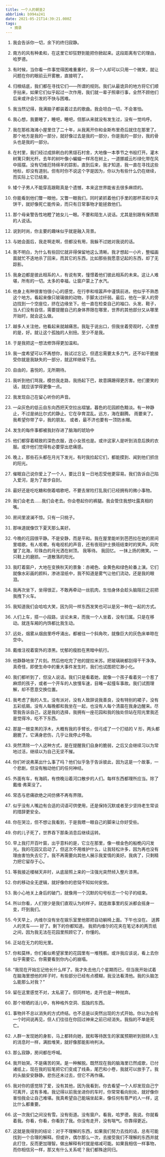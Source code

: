```yaml
---
title: 一个人的朝圣2
abbrlink: b994a241
date: 2021-05-21T14:39:21.000Z
tags:
  - 摘录
---
```


1. 我会告诉你一切，余下的终归寂静。

2. 南方的风有种柔和，在这里它却狂野到能把你掀起来。这段距离有它的理由，哈罗德。

3. 有时候，当你看一件事觉得困难重重时，另一个人却可以只用一个微笑，就让问题在你的眼前云开雾散，直接明了。
<!--more-->

4. 归根结底，我们都在寻找它们——所谓的规则。我们从最诡异的地方将它们顺手拈来，如果它们似乎起过一次作用，我们就一辈子照章行事，全然不顾他们后来或许会引发的不快与困难。

5. 我当然记得，我满脑子都装着过去的歌曲。我会坦白一切，不会害怕。

6. 我心想，我要睡了，睡吧，睡吧，但那从来就没有发生过，没有一觉呜呼。

7. 我在那栋海滩小屋里住了二十年，从我离开你和金斯布里奇后就住在那里了。那个地方是我的一部分，就好像过去是我的一部分，你是我的一部分，我的骨头也是我的一部分。

8. 在村里，我们经过成排刷白的黑燧石村舍，大地像一本季节之书般打开。灌木树篱只剩光杆。去年的树叶像小蝙蝠一样吊在树上，一道挪威云杉绿化带在风中摇摆。没有切维厄特绵羊的踪影。直到后来，我才知道，我一直在寻找这些地标，却没有道别。但有时你不说这个字是因为，你以为有些什么仍在继续，而实际上它已结束。

9. 矮个子男人不能穿高跟鞋真是个遗憾，本来这世界能省去很多麻烦的。

10. 你能看到他们瞥一眼他，又瞥一眼我们，同时紧抓着他们手里的那杯茶和华夫饼干，就好像死亡能传染，而只有日常事物才能拯救他们。

11. 那个母亲警告性地瞪了她女儿一眼。不要和陌生人说话。尤其是别跟有保质期的人说话。

12. 说到时尚，你主要的趣味似乎就是融入背景。

13. 与她会面后，我走啊走啊，但都没有用，我躲不过她对我说的话。

14. 我不明白，为什么有些回忆就非得保留地这么清晰。我才想起一小片，整幅画面就忙不迭地杀了回来，而其它的东西，比如那些我愿意记起的东西，却了无踪影。

15. 我身边都是彼此相系的人，有说有笑，憧憬着他们彼此相系的未来。这让人难堪，所有的一切。太多的幸福，让窗户蒙上了水汽。

16. 他身上有种很害怕很小心的感觉，在行李和喧嚣声中谨慎前进。他似乎不熟悉这个地方。看起来像只玻璃做的动物，手脚太过纤弱。最后，他在一家人的旁边找到一个空座位，挤在边缘坐下。他一直在检查自己的袖口、头发、鞋子，当人们没有自信，需要提醒自己的身体界限在哪里，世界的其他部分又从哪里开始时，就会这么做。

17. 越多人关注他，他看起来就越痛苦。我耻于说出口，但我坐着旁观时，心里想的是，好。就让这个孤独的人别扭。至少不是我。

18. 于是我把这一想法修饰得更加温和。

19. 我一度希望可以不再想你，我试过忘记，但遗忘需要太多力气，还不如干脆接受你就是我缺失的一部分，就这样继续下去。

20. 自由的，喜悦的，无所期待。

21. 我听到他们骂我，模仿我走路，我扬起下巴，故意蹒跚得更厉害。他们要笑的话，就应该学得更像一点。

22. 我发现自己在留心听你的声音。

23. 一朵灰色的低云自东向西把天空拉出褶皱。暮色的花园颜色黯淡。有一种静止，不过是纳比尔式的静止。它在孕育混乱。远方，海在翻腾。
    雨要来了。
    我希望你带了伞，我的朋友。
    或者，最不济也要有一顶防水帽。

24. 发生的每件事都被我封存进了脑海的琥珀中

25. 他们都穿着精致的深色衣服，连小女孩也是。或许这家人是听到消息后换的衣服。或许他们觉得有必要穿出悲痛感。

26. 晚上，那些石头都在月光下发光，有时我捡起它们，都能摸到、闻到他们抓住的阳光。

27. 催眠自己说你爱上了一个人，要比日复一日地忍受他更容易。我们告诉自己陷入爱河，是为了故步自封。

28. 最好还是吃吃糖和倒着唱歌吧，不要去冒险打乱我们已经拥有的微小事物。

29. 我们会老去……我们会老去。你会卷起你的裤腿。我会管住我想吐露真相的嘴。

30. 房间里波澜不惊。只有一只桃子。

31. 那味道就像饮下夏天那么美好。

32. 今晚的花园很平静。不是安静，而是平和。我在屋里能听到芭芭拉在她的房间里唱歌。有人咳嗽。有电视机的声音，还有夜班护士换班结束时的笑声。风吹皱了北海，珍珠白的月光洒在树顶。
    我等待。
    我回忆。
    一抹上扬的微笑。一只鞋上的磨损。一道散落的阳光。

33. 我盯着窗户，大地在变换秋天的景象：赤褐色、金黄色和绿色轮番上演。它们就像水彩画的颜料，渗进湿纸中，我不知道是雾气让他们流动，还是我的眼泪。

34. 我再次坐下，坐得很正，不敢再牵动一丝肌肉，生怕身体会趁头脑阻拦之前把我拽下火车。

35. 我知道我们会哈哈大笑，因为同一样东西发笑也可以是另一种在一起的方式。

36. 人们上车，搭一小段路，谈论未来，而我一个人坐着，没有归属。只是在移动。就连车厢的内饰都比我生动。

37. 远处，烟雾从烟囱里呼呼涌出，都被往一个斜角吹，就像巨大的灰色床单晾在空中。

38. 戴维注视着窗外的漆黑。忧郁的瘦脸在黑暗中航行。

39. 他静静地坐了片刻。然后他吃完了他的提拉米苏。把玻璃碗都刮得干干净净。真奇怪，即使生命中的重大事件发生时，我们也试图把它渺小化。

40. 我们都听到了，但没人说话。我们只是看着她，就像一个孩子看着另一个惹了麻烦的孩子，或者一个开车的人放慢车速，目睹一起撞车事故。我们试图理解，却不愿意交换位置。

41. 我考虑了我的人生。没有派对，没有人致辞说我善良，没有特别的裙子，没有五彩纸屑。没有人每晚都和我坐在一起，也没有人每个清晨在我身边醒来。尽管我告诉自己，这是我的选择，我拥有一座花园和我的独处但站在阳光里我还是觉得冷，吃不下东西。

42. 那是一根变黑的浮木，大概有我的手臂长，但弓成了一个打结的 V 形，两头都磨脆了。它满身悲伤，几乎让我停止呼吸。

43. 突然清除一个人这种方式，是在提醒我们自身的脆弱，之后又会继续习以为常地过活，继续以为自己无坚不摧。

44. 你们听说弗莱出什么事了吗？他们似乎急于告诉彼此，因为这是一个故事，一个悲剧，但没有触动他们的任何神经。

45. 外面有车，有海鸥，有傍晚沿着河口散步的人们。每样东西都理所应当。除了戴维·弗莱没了。

46. 常态与悲痛欲绝之间仿佛不再有界限。

47. 似乎没有人嘴边有合适的词语可供使用，还是保持沉默或者至少坚持老生常谈的措辞更安全。

48. 你在哭泣，但不想让我看到，于是我瞟一眼自己的脚来让你好受些。

49. 你的儿子死了，世界吞下那条消息后继续运转。

50. 早上我打开百叶窗，出乎意料的是，它立在那里，像一根金色的船桅闪闪发光。我的花园又启动了。但这次不用维护什么，让我轻松许多，因为再也没有理由害怕失去它了。我不再需要向其他人展示我爱情的美好。我病了，只剩精力把它留存于心。

51. 等我接近楼梯天井时，从底层照上来的一注强光突然倾入整片漆黑。

52. 你的移动全无逻辑，就好像你的悲恸不知如何安放。

53. 我小心地关上身后的破门，就像用一个沉默的句号标志一个句子的结束。

54. 所以你看，人们很少是我们直观认为的样子。就连故事里的反派都会摇身一变，吓到我们。

55. 今天早上，内维尔没有坐在娱乐室里他那把自动躺椅上面。下午也没在。
    送葬人的灵车——
    好了。剩下的你都知道。
    我把内维尔的花夹在笔记本的两页纸之间，因为我无法在花园里照顾它了，你懂的。

56. 正站在无力的阳光里。

57. 你和莫林，你们看似希望家里的花园里有一堆残骸。或许我应该说，看上去你似乎需要它。你需要看到你内心的崩塌。

58. “我现在开始忘记他长什么样了。我才失去他几个星期而已，但当我开始试着在脑海里想他的样子时，有些部分已经有点模糊，我没法看清他。我的头脑怎么能那么对我？”

59. 留在这里感觉不对，太私密了。但同样地，走开也是一种抛弃。

60. 那个晾晒的活儿中，有种格外空洞、孤独的东西。

61. 事物并不总以消失的方式终结。也不总是以突然出现的方式开始。你以为会有一个时间说再见，但人们往往在你回过神来之前已经消失。我指的不单是死亡。

62. 人群一发现她的身影，马上都转向她，就和等待医生的家属预期听到扭转人生的消息时一样，满脸堆笑，就好像那能影响判决。

63. 那么寂静，房间都在呼喊。

64. 我开始哭。不是痛苦的哭。是一种解脱。既然现在我的脑海里已然成歌，已付诸纸上，现在我的铅笔把它们变成了线条，尾巴和小卷，我就可以放手了。我的头脑安安静静。悲伤还未过去，但它不再作痛。

65. 我对你的感觉除了爱，没有其他，因为我看到，你去看望一个人却发现自己宁可离开，这有多难。我记得以前我坐进你的车时，你常常看向别处，就好像你害怕我会让自己难堪。我真希望自己能端坐起来，像任何有尊严的人一样，这比什么都重要。

66. 这一次我们之间没有雪。没有街道。没有窗户。看我，哈罗德，我说。你就看着我。你看，你看，你看到了我。你没有走开，没有喘气。你靠得更近。

67. 这就是我得到的结论：对于不理解的东西，如果我们努力去找的话，总有可能找到一个合理的解释。但或许，偶尔那么一次，去接受我们不理解的东西并就此打住，反而更加理智。做出解释有时就是缩减可能。如果我相信一样事物，而你相信另一样，那又有什么关系呢？我们都殊途同归。
